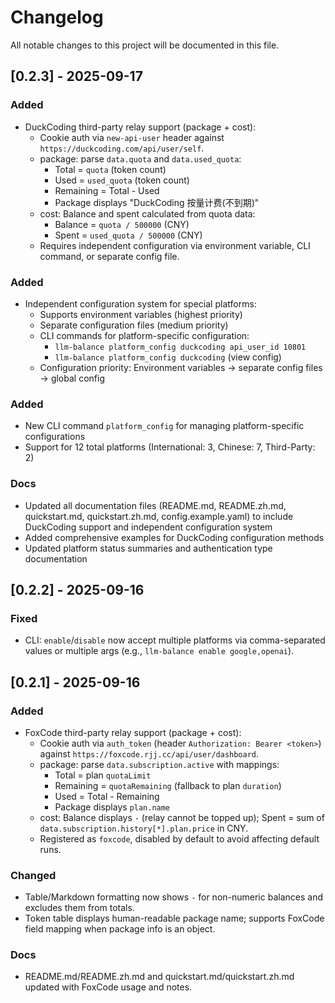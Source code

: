 # Changelog

All notable changes to this project will be documented in this file.

## [0.2.3] - 2025-09-17

### Added
- DuckCoding third-party relay support (package + cost):
  - Cookie auth via `new-api-user` header against `https://duckcoding.com/api/user/self`.
  - package: parse `data.quota` and `data.used_quota`:
    - Total = `quota` (token count)
    - Used = `used_quota` (token count)
    - Remaining = Total - Used
    - Package displays "DuckCoding 按量计费(不到期)"
  - cost: Balance and spent calculated from quota data:
    - Balance = `quota / 500000` (CNY)
    - Spent = `used_quota / 500000` (CNY)
  - Requires independent configuration via environment variable, CLI command, or separate config file.

### Added
- Independent configuration system for special platforms:
  - Supports environment variables (highest priority)
  - Separate configuration files (medium priority)
  - CLI commands for platform-specific configuration:
    - `llm-balance platform_config duckcoding api_user_id 10801`
    - `llm-balance platform_config duckcoding` (view config)
  - Configuration priority: Environment variables → separate config files → global config

### Added
- New CLI command `platform_config` for managing platform-specific configurations
- Support for 12 total platforms (International: 3, Chinese: 7, Third-Party: 2)

### Docs
- Updated all documentation files (README.md, README.zh.md, quickstart.md, quickstart.zh.md, config.example.yaml) to include DuckCoding support and independent configuration system
- Added comprehensive examples for DuckCoding configuration methods
- Updated platform status summaries and authentication type documentation

## [0.2.2] - 2025-09-16

### Fixed
- CLI: `enable`/`disable` now accept multiple platforms via comma-separated values or multiple args (e.g., `llm-balance enable google,openai`).

## [0.2.1] - 2025-09-16

### Added
- FoxCode third-party relay support (package + cost):
  - Cookie auth via `auth_token` (header `Authorization: Bearer <token>`) against `https://foxcode.rjj.cc/api/user/dashboard`.
  - package: parse `data.subscription.active` with mappings:
    - Total = plan `quotaLimit`
    - Remaining = `quotaRemaining` (fallback to plan `duration`)
    - Used = Total - Remaining
    - Package displays `plan.name`
  - cost: Balance displays `-` (relay cannot be topped up); Spent = sum of `data.subscription.history[*].plan.price` in CNY.
  - Registered as `foxcode`, disabled by default to avoid affecting default runs.

### Changed
- Table/Markdown formatting now shows `-` for non-numeric balances and excludes them from totals.
- Token table displays human-readable package name; supports FoxCode field mapping when package info is an object.

### Docs
- README.md/README.zh.md and quickstart.md/quickstart.zh.md updated with FoxCode usage and notes.
